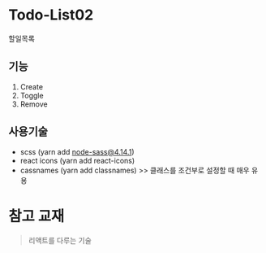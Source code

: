 # Todo-List02
할일목록

## 기능
1. Create
2. Toggle
3. Remove

## 사용기술
- scss (yarn add node-sass@4.14.1)
- react icons (yarn add react-icons)
- cassnames (yarn add classnames) >> 클래스를 조건부로 설정할 때 매우 유용


# 참고 교재
> 리액트를 다루는 기술
